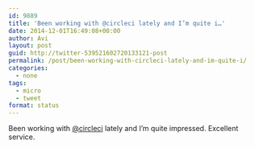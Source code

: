 ```yaml
---
id: 9889
title: 'Been working with @circleci lately and I’m quite i…'
date: 2014-12-01T16:49:08+00:00
author: Avi
layout: post
guid: http://twitter-539521602720133121-post
permalink: /post/been-working-with-circleci-lately-and-im-quite-i/
categories:
  - none
tags:
  - micro
  - tweet
format: status
---
```

Been working with [@circleci](http://twitter.com/circleci) lately and I’m quite impressed. Excellent service.